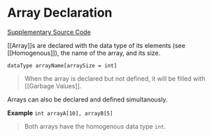 # Array Declaration

[Supplementary Source Code](src/array_declaration.c)

[[Array]]s are declared with the data type of its elements (see [[Homogenous]]), the name of the array, and its size.

```dataType arrayName[arraySize = int]```
> When the array is declared but not defined, it will be filled with [[Garbage Values]].

Arrays can also be declared and defined simultanously.

**Example**
```int arrayA[10], arrayB[5]```
> Both arrays have the homogenous data type `int`.
